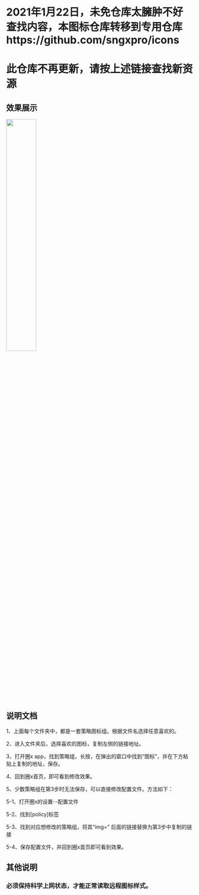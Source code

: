 # 2021年1月22日，未免仓库太臃肿不好查找内容，本图标仓库转移到专用仓库https://github.com/sngxpro/icons

# 此仓库不再更新，请按上述链接查找新资源



## 效果展示

<img src="https://raw.githubusercontent.com/sngxpro/QuanX/master/icon.jpg" width="40%">



## 说明文档 

1、上面每个文件夹中，都是一套策略图标组。根据文件名选择任意喜欢的。

2、进入文件夹后，选择喜欢的图标，复制左侧的链接地址。

3、打开圈x app，找到策略组，长按，在弹出的窗口中找到“图标”，并在下方粘贴上复制的地址，保存。

4、回到圈x首页，即可看到修改效果。

5、少数策略组在第3步时无法保存，可以直接修改配置文件。方法如下：
   
   5-1、打开圈x的设置--配置文件
   
   5-2、找到[policy]标签
   
   5-3、找到对应想修改的策略组，将其“img=” 后面的链接替换为第3步中复制的链接
   
   5-4、保存配置文件，并回到圈x首页即可看到效果。


## 其他说明

### 必须保持科学上网状态，才能正常读取远程图标样式。

